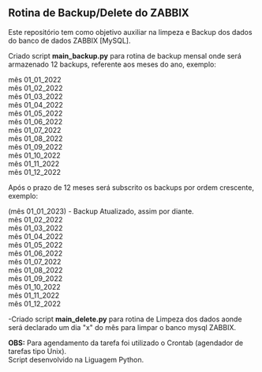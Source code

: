 ## Rotina de Backup/Delete do ZABBIX

Este repositório tem como objetivo auxiliar na limpeza e Backup dos dados do banco de dados ZABBIX [MySQL].

Criado script <strong>main_backup.py</strong> para rotina de backup mensal onde será armazenado 12 backups, referente aos meses do ano, exemplo:

  mês 01_01_2022<br>
  mês 01_02_2022<br>
  mês 01_03_2022<br>
  mês 01_04_2022<br>
  mês 01_05_2022<br>
  mês 01_06_2022<br>
  mês 01_07_2022<br>
  mês 01_08_2022<br>
  mês 01_09_2022<br>
  mês 01_10_2022<br>
  mês 01_11_2022<br>
  mês 01_12_2022<br>

Após o prazo de 12 meses será subscrito os backups por ordem crescente, exemplo:

  (mês 01_01_2023) - Backup Atualizado, assim por diante.<br>
  mês 01_02_2022<br>
  mês 01_03_2022<br>
  mês 01_04_2022<br>
  mês 01_05_2022<br>
  mês 01_06_2022<br>
  mês 01_07_2022<br>
  mês 01_08_2022<br>
  mês 01_09_2022<br>
  mês 01_10_2022<br>
  mês 01_11_2022<br>
  mês 01_12_2022<br>


-Criado script <strong>main_delete.py</strong> para rotina de Limpeza dos dados aonde será declarado um dia "x" do mês para limpar o banco mysql ZABBIX. 

<strong>OBS:</strong>
Para agendamento da tarefa foi utilizado o Crontab (agendador de tarefas tipo Unix).<br>
Script desenvolvido na Liguagem Python.

